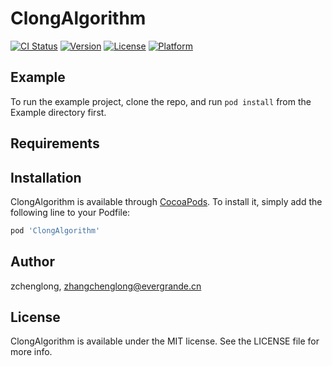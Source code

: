 # ClongAlgorithm

[![CI Status](https://img.shields.io/travis/zchenglong/ClongAlgorithm.svg?style=flat)](https://travis-ci.org/zchenglong/ClongAlgorithm)
[![Version](https://img.shields.io/cocoapods/v/ClongAlgorithm.svg?style=flat)](https://cocoapods.org/pods/ClongAlgorithm)
[![License](https://img.shields.io/cocoapods/l/ClongAlgorithm.svg?style=flat)](https://cocoapods.org/pods/ClongAlgorithm)
[![Platform](https://img.shields.io/cocoapods/p/ClongAlgorithm.svg?style=flat)](https://cocoapods.org/pods/ClongAlgorithm)

## Example

To run the example project, clone the repo, and run `pod install` from the Example directory first.

## Requirements

## Installation

ClongAlgorithm is available through [CocoaPods](https://cocoapods.org). To install
it, simply add the following line to your Podfile:

```ruby
pod 'ClongAlgorithm'
```

## Author

zchenglong, zhangchenglong@evergrande.cn

## License

ClongAlgorithm is available under the MIT license. See the LICENSE file for more info.
